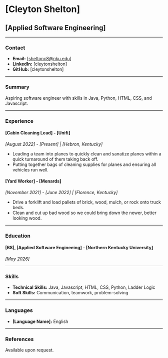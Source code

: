 # [Cleyton Shelton]
## [Applied Software Engineering]

---

### Contact
- **Email:** [sheltonc8@nku.edu]
- **LinkedIn:** [cleytonshelton]
- **GitHub:** [cleytonshelton]
---

### Summary
Aspiring software engineer with skills in Java, Python, HTML, CSS, and Javascript.

---

### Experience

#### [Cabin Cleaning Lead] - [Unifi]
*_[August 2022] - [Present] | [Hebron, Kentucky]_*
- Leading a team into planes to quickly clean and sanatize planes within a quick turnaround of them taking back off.
- Putting together bags of cleaning supplies for planes and ensuring all vehicles run well.

#### [Yard Worker] - [Menards]
*_[November 2021] - [June 2022] | [Florence, Kentucky]_*
- Drive a forklift and load pallets of brick, wood, mulch, or rock onto truck beds.
- Clean and cut up bad wood so we could bring down the newer, better looking wood.

---

### Education

#### [BS], [Applied Software Engineeing] - [Northern Kentucky University]
*_[May 2026]_*

---

### Skills
- **Technical Skills:** Java, Javascript, HTML, CSS, Python, Ladder Logic
- **Soft Skills:** Communication, teamwork, problem-solving

---


### Languages
- **[Language Name]:** English

---

### References
Available upon request.